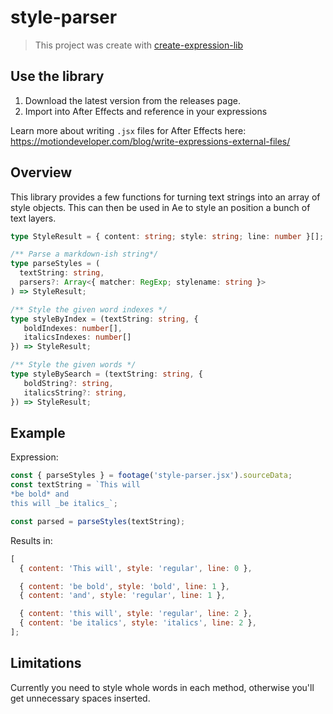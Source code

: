 # style-parser

> This project was create with [create-expression-lib](https://github.com/motiondeveloper/create-expression-lib)

## Use the library

1. Download the latest version from the releases page.
2. Import into After Effects and reference in your expressions

Learn more about writing `.jsx` files for After Effects here: https://motiondeveloper.com/blog/write-expressions-external-files/

## Overview

This library provides a few functions for turning text strings into an array of style objects. This can then be used in Ae to style an position a bunch of text layers.

```ts
type StyleResult = { content: string; style: string; line: number }[];

/** Parse a markdown-ish string*/
type parseStyles = (
  textString: string,
  parsers?: Array<{ matcher: RegExp; stylename: string }>
) => StyleResult;

/** Style the given word indexes */
type styleByIndex = (textString: string, {
   boldIndexes: number[],
   italicsIndexes: number[]
}) => StyleResult;

/** Style the given words */
type styleBySearch = (textString: string, {
   boldString?: string,
   italicsString?: string,
}) => StyleResult;
```

## Example

Expression:

```js
const { parseStyles } = footage('style-parser.jsx').sourceData;
const textString = `This will
*be bold* and
this will _be italics_`;

const parsed = parseStyles(textString);
```

Results in:

```js
[
  { content: 'This will', style: 'regular', line: 0 },

  { content: 'be bold', style: 'bold', line: 1 },
  { content: 'and', style: 'regular', line: 1 },

  { content: 'this will', style: 'regular', line: 2 },
  { content: 'be italics', style: 'italics', line: 2 },
];
```

## Limitations

Currently you need to style whole words in each method, otherwise you'll get unnecessary spaces inserted.
